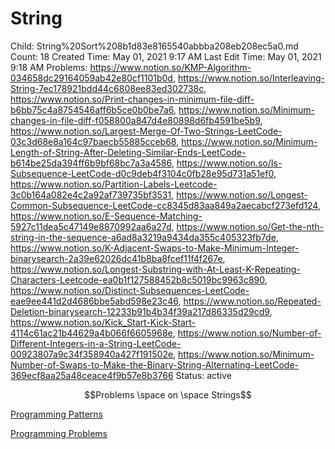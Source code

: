 # String

Child: String%20Sort%208b1d83e8165540abbba208eb208ec5a0.md
Count: 18
Created Time: May 01, 2021 9:17 AM
Last Edit Time: May 01, 2021 9:18 AM
Problems: https://www.notion.so/KMP-Algorithm-034658dc29164059ab42e80cf1101b0d, https://www.notion.so/Interleaving-String-7ec178921bdd44c6808ee83ed302738c, https://www.notion.so/Print-changes-in-minimum-file-diff-b6bb75c4a8754546aff6b5ce0b0be7a6, https://www.notion.so/Minimum-changes-in-file-diff-f058800a847d4e80898d6fb4591be5b9, https://www.notion.so/Largest-Merge-Of-Two-Strings-LeetCode-03c3d68e8a164c97baecb55885cceb68, https://www.notion.so/Minimum-Length-of-String-After-Deleting-Similar-Ends-LeetCode-b614be25da394ff6b9bf68bc7a3a4586, https://www.notion.so/Is-Subsequence-LeetCode-d0c9deb4f3104c0fb28e95d731a51ef0, https://www.notion.so/Partition-Labels-Leetcode-3c0b164a082e4c2a92af739735bf3531, https://www.notion.so/Longest-Common-Subsequence-LeetCode-cc8345d83aa849a2aecabcf273efd124, https://www.notion.so/E-Sequence-Matching-5927c11dea5c47149e8870992aa6a27d, https://www.notion.so/Get-the-nth-string-in-the-sequence-a6ad8a3219a9434da355c405323fb7de, https://www.notion.so/K-Adjacent-Swaps-to-Make-Minimum-Integer-binarysearch-2a39e62026dc41b8ba8fcef11f4f267e, https://www.notion.so/Longest-Substring-with-At-Least-K-Repeating-Characters-Leetcode-ea0b1f127588452b8c5019bc9963c890, https://www.notion.so/Distinct-Subsequences-LeetCode-eae9ee441d2d4686bbe5abd598e23c46, https://www.notion.so/Repeated-Deletion-binarysearch-12233b91b4b34f39a217d86335d29cd9, https://www.notion.so/Kick_Start-Kick-Start-4114c61ac21b44629a4b066f6605968e, https://www.notion.so/Number-of-Different-Integers-in-a-String-LeetCode-00923807a9c34f358940a427f191502e, https://www.notion.so/Minimum-Number-of-Swaps-to-Make-the-Binary-String-Alternating-LeetCode-369ecf8aa25a48ceace4f9b57e8b3766
Status: active

$$Problems \space on \space Strings$$

[Programming Patterns](String%2031fee88325084b2db1f8d82cce81360c/Programming%20Patterns%20c0ff87f6688b4b12939baaa62c75a413.csv)

[Programming Problems](String%2031fee88325084b2db1f8d82cce81360c/Programming%20Problems%20e2f6bf9da1834d1190cdf62e873969b8.csv)